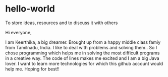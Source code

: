 # hello-world
To store ideas, resources and to discuss it with others

Hi everyone,

I am Keerthika, a big dreamer. Brought up from a happy middle class famiy from Tamilnadu, India. 
I like to deal with problems and solving them.. So I chose programming which helps me in solving the most difficult programs in a creative way. The code of lines makes me excited and I am a big Java lover. I want to learn more technologies for which this github account would help me. Hoping for best!!
